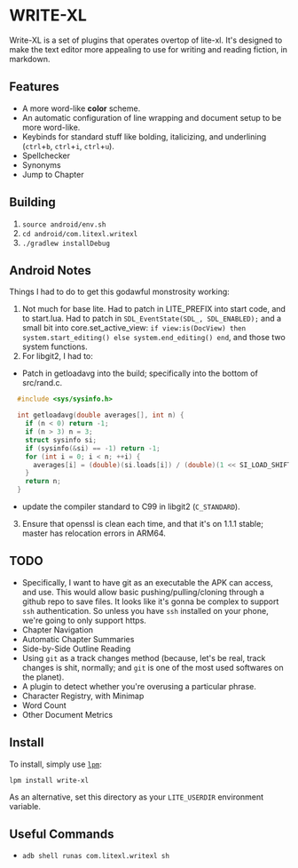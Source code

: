 # WRITE-XL

Write-XL is a set of plugins that operates overtop of lite-xl. It's designed to make the text editor more appealing to use for writing and reading fiction, in markdown.

## Features

* A more word-like **color** scheme.
* An automatic configuration of line wrapping and document setup to be more word-like.
* Keybinds for standard stuff like bolding, italicizing, and underlining (`ctrl`+`b`, `ctrl`+`i`, `ctrl`+`u`).
* Spellchecker
* Synonyms
* Jump to Chapter

## Building

1. `source android/env.sh`
2. `cd android/com.litexl.writexl`
3. `./gradlew installDebug`

## Android Notes

Things I had to do to get this godawful monstrosity working:

1. Not much for base lite. Had to patch in LITE_PREFIX into start code, and to start.lua. Had to patch in `SDL_EventState(SDL_, SDL_ENABLED);` and a small bit into
	 core.set_active_view: `if view:is(DocView) then system.start_editing() else system.end_editing() end`, and those two system functions.
2. For libgit2, I had to:
  * Patch in getloadavg into the build; specifically into the bottom of src/rand.c.

  ```c
    #include <sys/sysinfo.h>

    int getloadavg(double averages[], int n) {
      if (n < 0) return -1;
      if (n > 3) n = 3;
      struct sysinfo si;
      if (sysinfo(&si) == -1) return -1;
      for (int i = 0; i < n; ++i) {
        averages[i] = (double)(si.loads[i]) / (double)(1 << SI_LOAD_SHIFT);
      }
      return n;
    }
  ```
  * update the compiler standard to C99 in libgit2 (`C_STANDARD`).
3. Ensure that openssl is clean each time, and that it's on 1.1.1 stable; master has relocation errors in ARM64.

## TODO

* Specifically, I want to have git as an executable the APK can access, and use. This would allow basic pushing/pulling/cloning through a github repo to save files.
	It looks like it's gonna be complex to support `ssh` authentication. So unless you have `ssh` installed on your phone, we're going to only support https.
* Chapter Navigation
* Automatic Chapter Summaries
* Side-by-Side Outline Reading
* Using `git` as a track changes method (because, let's be real, track changes is shit, normally; and `git` is one of the most used softwares on the planet).
* A plugin to detect whether you're overusing a particular phrase.
* Character Registry, with Minimap
* Word Count
* Other Document Metrics

## Install

To install, simply use [`lpm`](https://github.com/lite-xl/lite-xl-plugin-manager):

```
lpm install write-xl
```

As an alternative, set this directory as your `LITE_USERDIR` environment variable.

## Useful Commands

* `adb shell runas com.litexl.writexl sh`
